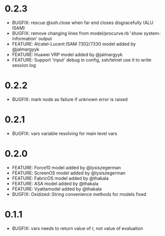 # 0.2.3
- BUGFIX: rescue @ssh.close when far end closes disgracefully (ALU ISAM)
- BUGFIX: remove changing lines from model/procurve.rb 'show system-information' output
- FEATURE: Alcatel-Lucent ISAM 7302/7330 model added by @jalmargyyk
- FEATURE: Huawei VRP model added by @jalmargyyk
- FEATURE: Support 'input' debug in config, ssh/telnet use it to write session log

# 0.2.2
- BUGFIX: mark node as failure if unknown error is raised

# 0.2.1
- BUGFIX: vars variable resolving for main level vars

# 0.2.0
- FEATURE: Force10 model added by @lysiszegerman
- FEATURE: ScreenOS model added by @lysiszegerman
- FEATURE: FabricOS model added by @thakala
- FEATURE: ASA model added by @thakala
- FEATURE: Vyattamodel added by @thakala
- BUGFIX: Oxidized::String convenience methods for models fixed

# 0.1.1
- BUGFIX: vars needs to return value of r, not value of evaluation
